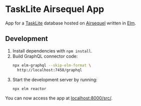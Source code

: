 # TaskLite Airsequel App

App for a [TaskLite](tasklite.org) database
hosted on [Airsequel](airsequel.com)
written in [Elm](elm-lang.org).


## Development

1. Install dependencies with `npm install`.
1. Build GraphQL connector code:
    ```sh
    npx elm-graphql --skip-elm-format \
      http://localhost:7458/graphql
    ```
1. Start the development server by running:
    ```sh
    npx elm reactor
    ```

You can now access the app at <localhost:8000/src/>.
